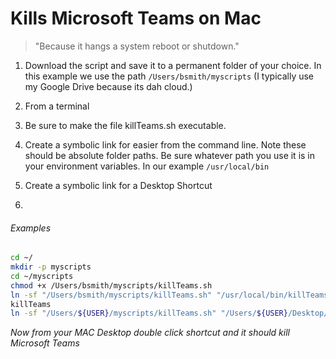 Kills Microsoft Teams on Mac
======
> "Because it hangs a system reboot or shutdown."

1. Download the script and save it to a permanent folder of your choice. In this example we use the path ```/Users/bsmith/myscripts``` (I typically use my Google Drive because its dah cloud.)
2. From a terminal
  1. Be sure to make the file killTeams.sh executable.
  2. Create a symbolic link for easier from the command line. Note these should be absolute folder paths. Be sure whatever path you use it is in your environment variables. In our example ```/usr/local/bin```
  3. Create a symbolic link for a Desktop Shortcut

3.
###### Examples
``` bash
cd ~/
mkdir -p myscripts
cd ~/myscripts
chmod +x /Users/bsmith/myscripts/killTeams.sh
ln -sf "/Users/bsmith/myscripts/killTeams.sh" "/usr/local/bin/killTeams"
killTeams
ln -sf "/Users/${USER}/myscripts/killTeams.sh" "/Users/${USER}/Desktop/Kill MS Teams"
```
_Now from your MAC Desktop double click shortcut and it should kill Microsoft Teams_
